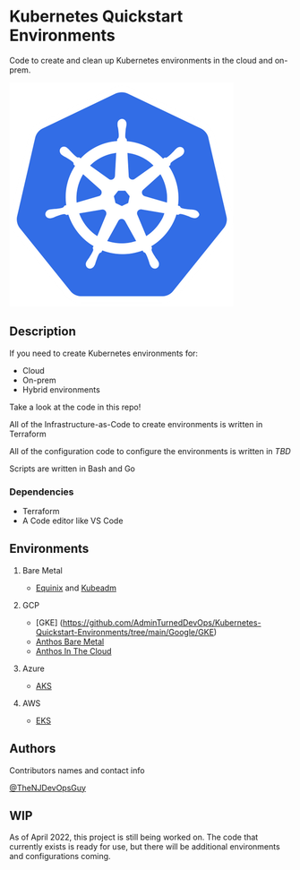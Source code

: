 # Kubernetes Quickstart Environments

Code to create and clean up Kubernetes environments in the cloud and on-prem.

![](images/k8s.png)

## Description

If you need to create Kubernetes environments for:
- Cloud
- On-prem
- Hybrid environments

Take a look at the code in this repo!

All of the Infrastructure-as-Code to create environments is written in Terraform

All of the configuration code to configure the environments is written in *TBD*

Scripts are written in Bash and Go

### Dependencies

* Terraform
* A Code editor like VS Code

## Environments
1. Bare Metal
    - [Equinix](https://github.com/AdminTurnedDevOps/Kubernetes-Quickstart-Environments/tree/main/Bare-Metal/EquinixMetal) and [Kubeadm](https://github.com/AdminTurnedDevOps/Kubernetes-Quickstart-Environments/blob/main/Bare-Metal/kubeadm/instructions_for_kubeadm/kubeadm_on_equinix/read.md)

2. GCP
    - [GKE] (https://github.com/AdminTurnedDevOps/Kubernetes-Quickstart-Environments/tree/main/Google/GKE)
    - [Anthos Bare Metal](https://github.com/AdminTurnedDevOps/Kubernetes-Quickstart-Environments/tree/main/Google/anthos-bare-metal)
    - [Anthos In The Cloud](https://github.com/AdminTurnedDevOps/Kubernetes-Quickstart-Environments/tree/main/Google/anthos-in-the-cloud)
3. Azure
    - [AKS](https://github.com/AdminTurnedDevOps/Kubernetes-Quickstart-Environments/tree/main/azure/aks)
4. AWS
    - [EKS](https://github.com/AdminTurnedDevOps/Kubernetes-Quickstart-Environments/tree/main/aws/eks)
## Authors

Contributors names and contact info

[@TheNJDevOpsGuy](https://twitter.com/thenjdevopsguy)

## WIP
As of April 2022, this project is still being worked on. The code that currently exists is ready for use, but there will be additional environments and configurations coming.